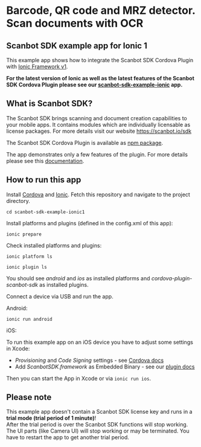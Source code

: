 # Barcode, QR code and MRZ detector. Scan documents with OCR

## Scanbot SDK example app for Ionic 1

This example app shows how to integrate the Scanbot SDK Cordova Plugin with [Ionic Framework v1](https://ionicframework.com). 

**For the latest version of Ionic as well as the latest features of the Scanbot SDK Cordova Plugin please see our [scanbot-sdk-example-ionic](https://github.com/doo/scanbot-sdk-example-ionic) app.**


## What is Scanbot SDK?
The Scanbot SDK brings scanning and document creation capabilities to your mobile apps. 
It contains modules which are individually licensable as license packages. 
For more details visit our website https://scanbot.io/sdk

The Scanbot SDK Cordova Plugin is available as [npm package](https://www.npmjs.com/package/cordova-plugin-scanbot-sdk).

The app demonstrates only a few features of the plugin. For more details please see this [documentation](https://scanbotsdk.github.io/documentation/cordova/).


## How to run this app

Install [Cordova](https://cordova.apache.org) and [Ionic](https://ionicframework.com). 
Fetch this repository and navigate to the project directory.

`cd scanbot-sdk-example-ionic1`

Install platforms and plugins (defined in the config.xml of this app):

`ionic prepare`


Check installed platforms and plugins:

`ionic platform ls`

`ionic plugin ls`

You should see *android* and *ios* as installed platforms and *cordova-plugin-scanbot-sdk* as installed plugins. 


Connect a device via USB and run the app.

Android:

`ionic run android`

iOS:

To run this example app on an iOS device you have to adjust some settings in Xcode: 
- *Provisioning* and *Code Signing* settings - see [Cordova docs](https://cordova.apache.org/docs/en/latest/guide/platforms/ios/index.html) 
- Add *ScanbotSDK.framework* as Embedded Binary  - see our [plugin docs](https://scanbotsdk.github.io/documentation/cordova/)

Then you can start the App in Xcode or via `ionic run ios`.



## Please note

This example app doesn't contain a Scanbot SDK license key and runs in a **trial mode (trial period of 1 minute)**!  
After the trial period is over the Scanbot SDK functions will stop working. 
The UI parts (like Camera UI) will stop working or may be terminated.
You have to restart the app to get another trial period.
